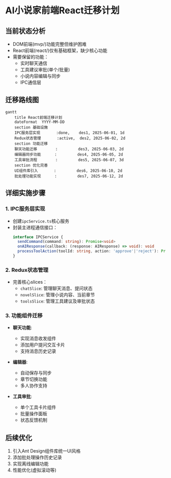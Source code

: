 # AI小说家前端React迁移计划

## 当前状态分析
- DOM前端(mvp/)功能完整但维护困难
- React前端(react/)仅有基础框架，缺少核心功能
- 需要保留的功能：
  - 实时聊天通信
  - 工具建议审批(单个/批量)
  - 小说内容编辑与同步
  - IPC通信层

## 迁移路线图

```mermaid
gantt
    title React前端迁移计划
    dateFormat  YYYY-MM-DD
    section 基础设施
    IPC服务层实现       :done,    des1, 2025-06-01, 1d
    Redux状态管理       :active,  des2, 2025-06-02, 2d
    section 功能迁移
    聊天功能迁移        :         des3, 2025-06-03, 2d
    编辑器同步功能      :         des4, 2025-06-05, 2d
    工具审批流程        :         des5, 2025-06-07, 3d
    section 优化完善
    UI组件库引入       :         des6, 2025-06-10, 2d
    批处理功能实现      :         des7, 2025-06-12, 2d
```

## 详细实施步骤

### 1. IPC服务层实现
- 创建`ipcService.ts`核心服务
- 封装主进程通信接口：
  ```typescript
  interface IPCService {
    sendCommand(command: string): Promise<void>
    onAIResponse(callback: (response: AIResponse) => void): void
    processToolAction(toolId: string, action: 'approve'|'reject'): Promise<void>
  }
  ```

### 2. Redux状态管理
- 完善核心slices：
  - `chatSlice`: 管理聊天消息、提问状态
  - `novelSlice`: 管理小说内容、当前章节
  - `toolsSlice`: 管理工具建议及审批状态

### 3. 功能组件迁移
- **聊天功能**:
  - 实现消息收发组件
  - 添加用户提问交互卡片
  - 支持消息历史记录

- **编辑器**:
  - 自动保存与同步
  - 章节切换功能
  - 多人协作支持

- **工具审批**:
  - 单个工具卡片组件
  - 批量操作面板
  - 状态反馈机制

## 后续优化
1. 引入Ant Design组件库统一UI风格
2. 添加批处理操作历史记录
3. 实现离线编辑功能
4. 性能优化(虚拟滚动等)